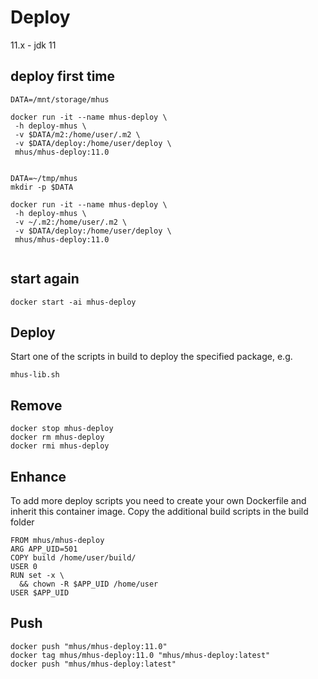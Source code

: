 
# Deploy

11.x - jdk 11 

## deploy first time
```
DATA=/mnt/storage/mhus

docker run -it --name mhus-deploy \
 -h deploy-mhus \
 -v $DATA/m2:/home/user/.m2 \
 -v $DATA/deploy:/home/user/deploy \
 mhus/mhus-deploy:11.0


DATA=~/tmp/mhus
mkdir -p $DATA

docker run -it --name mhus-deploy \
 -h deploy-mhus \
 -v ~/.m2:/home/user/.m2 \
 -v $DATA/deploy:/home/user/deploy \
 mhus/mhus-deploy:11.0
 
```

## start again
```
docker start -ai mhus-deploy
```

## Deploy

Start one of the scripts in build to deploy the specified package, e.g.

```
mhus-lib.sh
```

## Remove
```
docker stop mhus-deploy
docker rm mhus-deploy
docker rmi mhus-deploy
```

## Enhance

To add more deploy scripts you need to create your own Dockerfile and inherit this container image. Copy the additional build scripts in the build folder

```
FROM mhus/mhus-deploy
ARG APP_UID=501
COPY build /home/user/build/
USER 0
RUN set -x \
  && chown -R $APP_UID /home/user
USER $APP_UID
```

## Push
```
docker push "mhus/mhus-deploy:11.0"
docker tag mhus/mhus-deploy:11.0 "mhus/mhus-deploy:latest"
docker push "mhus/mhus-deploy:latest"
```

